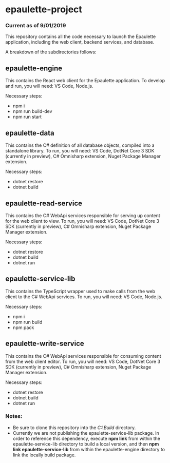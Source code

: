 # epaulette-project
### Current as of 9/01/2019

This repository contains all the code necessary to launch the Epaulette application, including the web client, backend services, and database.

A breakdown of the subdirectories follows:

## epaulette-engine
This contains the React web client for the Epaulette application. To develop and run, you will need: VS Code, Node.js.

Necessary steps:
- npm i
- npm run build-dev
- npm run start

## epaulette-data
This contains the C# definition of all database objects, compiled into a standalone library. To run, you will need: VS Code, DotNet Core 3 SDK (currently in preview), C# Omnisharp extension, Nuget Package Manager extension.

Necessary steps:
- dotnet restore
- dotnet build

## epaulette-read-service
This contains the C# WebApi services responsible for serving up content for the web client to view. To run, you will need: VS Code, DotNet Core 3 SDK (currently in preview), C# Omnisharp extension, Nuget Package Manager extension.

Necessary steps:
- dotnet restore
- dotnet build
- dotnet run

## epaulette-service-lib
This contains the TypeScript wrapper used to make calls from the web client to the C# WebApi services. To run, you will need: VS Code, Node.js.

Necessary steps:
- npm i
- npm run build
- npm pack

## epaulette-write-service
This contains the C# WebApi services responsible for consuming content from the web client editor. To run, you will need: VS Code, DotNet Core 3 SDK (currently in preview), C# Omnisharp extension, Nuget Package Manager extension.

Necessary steps:
- dotnet restore
- dotnet build
- dotnet run

### Notes:
- Be sure to clone this repository into the *C:\Build* directory.
- Currently we are not publishing the epaulette-service-lib package. In order to reference this dependency, execute **npm link** from within the epaulette-service-lib directory to build a local version, and then **npm link epaulette-service-lib** from within the epaulette-engine directory to link the locally build package.